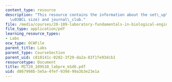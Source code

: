 ```yaml
---
content_type: resource
description: "This resource contains the information about the set\_up\_IVTs (40\_\
  \u03BCL size) and journal\_club."
file: /media/courses/20-109-laboratory-fundamentals-in-biological-engineering-spring-2010/d867998b5e5a4fef939d99a3b3e23e1a_MIT20_109S10_labpre_m1d6.pdf
file_type: application/pdf
learning_resource_types:
- Labs
ocw_type: OCWFile
parent_title: Labs
parent_type: CourseSection
parent_uid: c810141c-0282-3f29-da2a-83f1fe93dcb1
resourcetype: Document
title: MIT20_109S10_labpre_m1d6.pdf
uid: d867998b-5e5a-4fef-939d-99a3b3e23e1a
---
```

